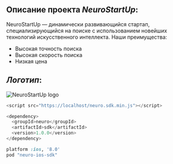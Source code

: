 ## Описание проекта *NeuroStartUp*:
NeuroStartUp — динамически развивающийся стартап, специализирующийся на поиске с использованием новейших технологий искусственного интеллекта. Наши преимущества:

* Высокая точность поиска
* Высокая скорость поиска
* Низкая цена

## *Логотип*:
![NeuroStartUp logo](https://camo.githubusercontent.com/ace14ee894d150192a7b05b12410738aa65528da742bbce69315a5f441320ea7/68747470733a2f2f692e696d6775722e636f6d2f495a4f525769492e706e67)


```javascript
<script src="https://localhost/neuro.sdk.min.js"></script>
```

```js
<dependency>
  <groupId>neuro</groupId>
  <artifactId>sdk</artifactId>
  <version>1.0.0</version>
</dependency>
```

```ruby
platform :ios, '8.0'
pod "neuro-ios-sdk"
```